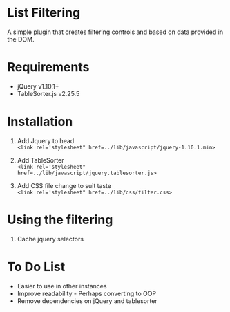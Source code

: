 # List Filtering

A simple plugin that creates filtering controls and based on data provided in the DOM. 

# Requirements

* jQuery v1.10.1+
* TableSorter.js v2.25.5

# Installation

1. Add Jquery to head  
`<link rel='stylesheet" href=../lib/javascript/jquery-1.10.1.min>`  

1. Add TableSorter  
`<link rel='stylesheet" href=../lib/javascript/jquery.tablesorter.js>`  

1. Add CSS file change to suit taste  
`<link rel='stylesheet" href=../lib/css/filter.css>`

# Using the filtering

1. Cache jquery selectors 


# To Do List
  * Easier to use in other instances
  * Improve readability - Perhaps converting to OOP
  * Remove dependencies on jQuery and tablesorter

